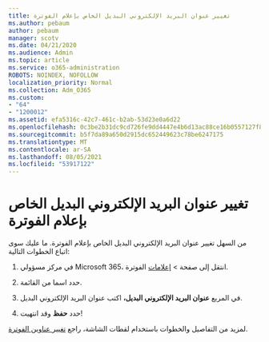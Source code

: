 ```yaml
---
title: تغيير عنوان البريد الإلكتروني البديل الخاص بإعلام الفوترة
ms.author: pebaum
author: pebaum
manager: scotv
ms.date: 04/21/2020
ms.audience: Admin
ms.topic: article
ms.service: o365-administration
ROBOTS: NOINDEX, NOFOLLOW
localization_priority: Normal
ms.collection: Adm_O365
ms.custom:
- "64"
- "1200012"
ms.assetid: efa5316c-42c7-461c-b2ab-53d23e0a6d22
ms.openlocfilehash: 0c3be2b31dc9cd726fe9dd4447e4b6d13ac88ce16b0557127f804a86fee3fb10
ms.sourcegitcommit: b5f7da89a650d2915dc652449623c78be6247175
ms.translationtype: MT
ms.contentlocale: ar-SA
ms.lasthandoff: 08/05/2021
ms.locfileid: "53917122"
---
```

# <a name="change-the-alternate-email-address-for-billing-notification"></a>تغيير عنوان البريد الإلكتروني البديل الخاص بإعلام الفوترة

من السهل تغيير عنوان البريد الإلكتروني البديل الخاص بإعلام الفوترة. ما عليك سوى اتباع الخطوات التالية:
  
1. في مركز مسؤولي Microsoft 365، انتقل إلى صفحة  \> [إعلامات](https://go.microsoft.com/fwlink/p/?linkid=853212) الفوترة.  

2. حدد اسما من القائمة.

3. في المربع **عنوان البريد الإلكتروني البديل،** اكتب عنوان البريد الإلكتروني البديل.

4. حدد **حفظ** وقد انتهيت!

لمزيد من التفاصيل والخطوات باستخدام لقطات الشاشة، راجع [تغيير عناوين الفوترة](https://docs.microsoft.com/microsoft-365/commerce/billing-and-payments/change-your-billing-addresses).
  